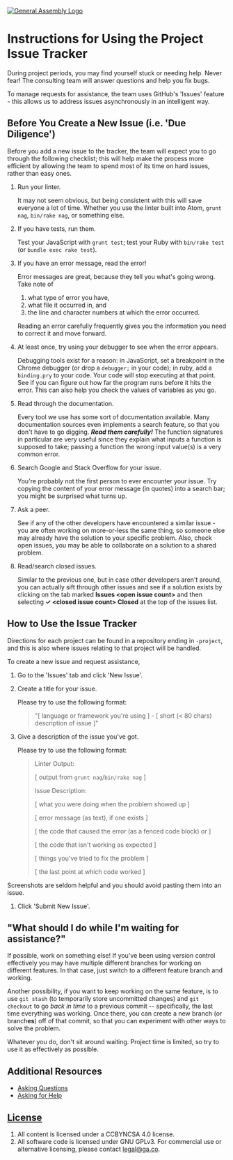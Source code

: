 [![General Assembly Logo](https://camo.githubusercontent.com/1a91b05b8f4d44b5bbfb83abac2b0996d8e26c92/687474703a2f2f692e696d6775722e636f6d2f6b6538555354712e706e67)](https://generalassemb.ly/education/web-development-immersive)

# Instructions for Using the Project Issue Tracker

During project periods, you may find yourself stuck or needing help.
Never fear! The consulting team will answer questions and help you fix bugs.

To manage requests for assistance, the team uses GitHub's 'Issues' feature -
this allows us to address issues asynchronously in an intelligent way.

## Before You Create a New Issue (i.e. 'Due Diligence')

Before you add a new issue to the tracker, the team will expect you to go
through the following checklist; this will help make the process more efficient
by allowing the team to spend most of its time on hard issues, rather than easy
ones.

1.  Run your linter.

    It may not seem obvious, but being consistent with this will save everyone
    a lot of time. Whether you use the linter built into Atom, `grunt nag`,
    `bin/rake nag`, or something else.

1.  If you have tests, run them.

    Test your JavaScript with `grunt test`; test your Ruby with `bin/rake test`
    (or `bundle exec rake test`).

1.  If you have an error message, read the error!

    Error messages are great, because they tell you what's going wrong.
    Take note of

    1.  what type of error you have,
    1.  what file it occurred in, and
    1.  the line and character numbers at which the error occurred.

    Reading an error carefully frequently gives you the information you need to
    correct it and move forward.

1.  At least once, try using your debugger to see when the error appears.

    Debugging tools exist for a reason: in JavaScript, set a breakpoint in the
    Chrome debugger (or drop a `debugger;` in your code);  in ruby, add  a
    `binding.pry` to your code.  Your code will stop executing at that point.
    See if you can figure out how far the program runs before it hits the error.
    This can also help you check the values of variables as you go.

1.  Read through the documentation.

    Every tool we use has some sort of documentation available.
    Many documentation sources even implements a search feature,
    so that you don't have to go digging. _**Read them carefully!**_
    The function signatures in particular are very useful
    since they explain what inputs a function is supposed to take;
    passing a function the wrong input value(s) is a very common error.

1.  Search Google and Stack Overflow for your issue.

    You're probably not the first person to ever encounter your issue. Try
    copying the content of your error message (in quotes) into a search bar;
    you might be surprised what turns up.

1.  Ask a peer.

    See if any of the other developers have encountered a similar issue - you
    are often working on more-or-less the same thing, so someone else may
    already have the solution to your specific problem.  Also, check open
    issues, you may be able to collaborate on a solution to a shared problem.

1.  Read/search closed issues.

    Similar to the previous one, but in case other developers aren't around,
    you can actually sift through other issues and see if a solution exists by
    clicking on the tab marked **Issues &lt;open issue count&gt;** and then
    selecting **&#x2713; &lt;closed issue count&gt; Closed** at the top of the
    issues list.

## How to Use the Issue Tracker

Directions for each project can be found in a repository ending in `-project`,
and this is also where issues relating to that project will be handled.

To create a new issue and request assistance,

1.  Go to the 'Issues' tab and click 'New Issue'.

1.  Create a title for your issue.

    Please try to use the following format:

    > "\[ language or framework you're using \] -
    > \[ short (< 80 chars) description of issue \]"

1.  Give a description of the issue you've got.

    Please try to use the following format:

    > Linter Output:
    >
    > \[ output from `grunt nag`/`bin/rake nag` \]
    >
    > Issue Description:
    >
    > \[ what you were doing when the problem showed up \]
    >
    > \[ error message (as text), if one exists \]
    >
    > \[ the code that caused the error (as a fenced code block) or \]
    >
    > \[ the code that isn't working as expected \]
    >
    > \[ things you've tried to fix the problem \]
    >
    > \[ the last point at which code worked \]
    >

Screenshots are seldom helpful and you should avoid pasting them into an issue.

1.  Click 'Submit New Issue'.

## "What should I do while I'm waiting for assistance?"

If possible, work on something else! If you've been using version control
effectively you may have multiple different branches for working on different
features. In that case, just switch to a different feature branch and working.

Another possibility, if you want to keep working on the same feature, is to use
`git stash` (to temporarily store uncommitted changes) and `git checkout` to go
_back in time_ to a previous commit -- specifically, the last time everything
was working. Once there, you can create a new branch (or branch**es**) off of
that commit, so that you can experiment with other ways to solve the problem.

Whatever you do, don't sit around waiting. Project time is limited, so try to
use it as effectively as possible.

## Additional Resources

-   [Asking Questions](https://gist.github.com/Trevoke/3fb5e1c01baa2d6efba7#file-asking-questions-md)
-   [Asking for Help](https://gist.github.com/adambray/a807067465a838db6ba2#file-asking_for_help-md)

## [License](LICENSE)

1.  All content is licensed under a CC­BY­NC­SA 4.0 license.
1.  All software code is licensed under GNU GPLv3. For commercial use or
    alternative licensing, please contact legal@ga.co.
